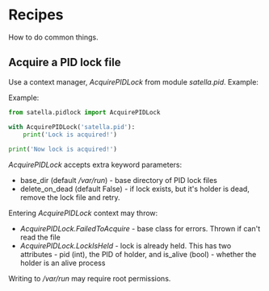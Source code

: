 # Recipes

How to do common things.


## Acquire a PID lock file

Use a context manager, _AcquirePIDLock_ from module _satella.pid_. Example:

Example:
```python
from satella.pidlock import AcquirePIDLock

with AcquirePIDLock('satella.pid'):
    print('Lock is acquired!')
    
print('Now lock is acquired!')
```

_AcquirePIDLock_ accepts extra keyword parameters:
* base_dir (default _/var/run_) - base directory of PID lock files
* delete_on_dead (default False) - if lock exists, but it's holder is dead, 
 remove the lock file and retry.
 
Entering _AcquirePIDLock_ context may throw:

* _AcquirePIDLock.FailedToAcquire_ - base class for errors. Thrown if can't read the file
* _AcquirePIDLock.LockIsHeld_ - lock is already held. This has two attributes - pid (int), the PID of holder,
 and is_alive (bool) - whether the holder is an alive process



Writing to _/var/run_ may require root permissions.
